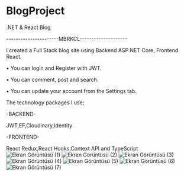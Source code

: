 # BlogProject
.NET &amp; React Blog

----------------------MBRKCL--------------------

I created a Full Stack blog site using Backend ASP.NET Core, Frontend React.

• You can login and Register with JWT.

• You can comment, post and search.

• You can update your account from the Settings tab.

The technology packages I use;

-BACKEND-

JWT,EF,Cloudinary,Identity

-FRONTEND-

React Redux,React Hooks,Context API and TypeScript
![Ekran Görüntüsü (1)](https://user-images.githubusercontent.com/108813428/228577151-d5bab59e-8756-41d1-843d-0afe99296285.png)
![Ekran Görüntüsü (2)](https://user-images.githubusercontent.com/108813428/228577174-2368859e-38e1-496c-83f7-082b04dcbc24.png)
![Ekran Görüntüsü (3)](https://user-images.githubusercontent.com/108813428/228577182-c0414ebf-266d-41ba-a868-a3bbf7891379.png)
![Ekran Görüntüsü (4)](https://user-images.githubusercontent.com/108813428/228577191-b0a06bde-7f12-4520-aede-67889f8bc04a.png)
![Ekran Görüntüsü (5)](https://user-images.githubusercontent.com/108813428/228577195-ffef11c9-98ff-49d6-a544-05f94a3896a7.png)
![Ekran Görüntüsü (6)](https://user-images.githubusercontent.com/108813428/228577197-16ed7cba-e51b-48ce-9771-7458d8b80103.png)
![Ekran Görüntüsü (7)](https://user-images.githubusercontent.com/108813428/228577214-6c614689-1fda-4c78-9582-4d8423ddeef1.png)
